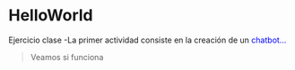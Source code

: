# HelloWorld
Ejercicio clase
-La primer actividad consiste en la creación de un 
<font color = blue> chatbot... </font>
>Veamos si funciona
